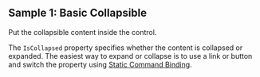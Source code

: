 ## Sample 1: Basic Collapsible

Put the collapsible content inside the control.

The `IsCollapsed` property specifies whether the content is collapsed or expanded. The easiest way to expand or collapse is to use a link or button and switch the property using [Static Command Binding](/docs/tutorials/basics-static-command-binding/{branch}).

